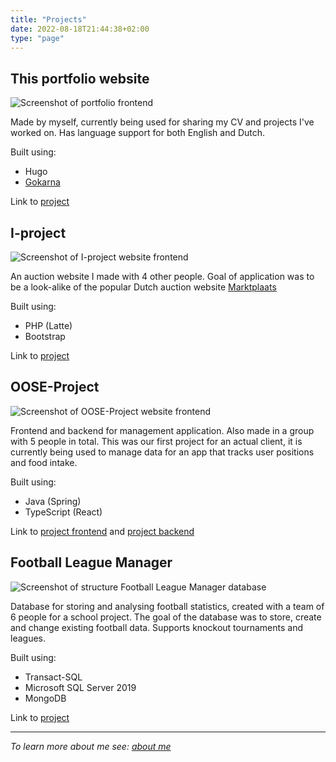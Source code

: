 ```yaml
---
title: "Projects"
date: 2022-08-18T21:44:38+02:00
type: "page"
---
```


## This portfolio website

![Screenshot of portfolio frontend](/website.png)

Made by myself, currently being used for sharing my CV and projects I've worked on. Has language support for both English and Dutch.

Built using:

- Hugo
- [Gokarna](https://github.com/526avijitgupta/gokarna)

Link to [project](https://github.com/pokvful/portfolio_website)

## I-project

![Screenshot of I-project website frontend](/I-project.png)

An auction website I made with 4 other people. Goal of application was to be a look-alike of the popular Dutch auction website [Marktplaats](https://www.marktplaats.nl/)

Built using:

- PHP (Latte)
- Bootstrap

Link to [project](https://github.com/pokvful/I-project)

## OOSE-Project

![Screenshot of OOSE-Project website frontend](/OOSE-project.png)

Frontend and backend for management application. Also made in a group with 5 people in total. This was our first project for an actual client, it is currently being used to manage data for an app that tracks user positions and food intake.

Built using:

- Java (Spring)
- TypeScript (React)

Link to [project frontend](https://github.com/pokvful/OOSE-Project-Frontend) and [project backend](https://github.com/pokvful/OOSE-Project-Backend)

## Football League Manager

![Screenshot of structure Football League Manager database](/CDM-ISE-project.png)

Database for storing and analysing football statistics, created with a team of 6 people for a school project. The goal of the database was to store, create and change existing football data. Supports knockout tournaments and leagues.

Built using:

- Transact-SQL
- Microsoft SQL Server 2019
- MongoDB

Link to [project](https://github.com/pokvful/football-league-manager)

***

*To learn more about me see: [about me](/about-me)*